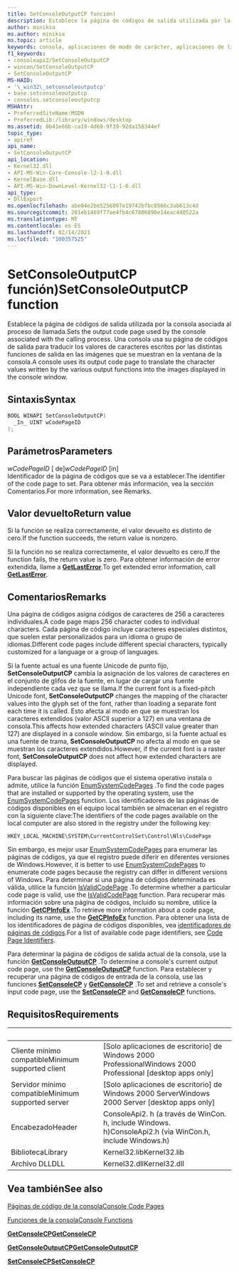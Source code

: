 ```yaml
---
title: SetConsoleOutputCP función)
description: Establece la página de códigos de salida utilizada por la consola asociada al proceso de llamada.
author: miniksa
ms.author: miniksa
ms.topic: article
keywords: consola, aplicaciones de modo de carácter, aplicaciones de línea de comandos, aplicaciones de terminal, API de consola
f1_keywords:
- consoleapi2/SetConsoleOutputCP
- wincon/SetConsoleOutputCP
- SetConsoleOutputCP
MS-HAID:
- '\_win32\_setconsoleoutputcp'
- base.setconsoleoutputcp
- consoles.setconsoleoutputcp
MSHAttr:
- PreferredSiteName:MSDN
- PreferredLib:/library/windows/desktop
ms.assetid: 0b41e66b-ca19-4d69-9f39-92da158344ef
topic_type:
- apiref
api_name:
- SetConsoleOutputCP
api_location:
- Kernel32.dll
- API-MS-Win-Core-Console-l2-1-0.dll
- KernelBase.dll
- API-MS-Win-DownLevel-Kernel32-l1-1-0.dll
api_type:
- DllExport
ms.openlocfilehash: abe04e2be5256097e19742bfbc8566c3ab613c4d
ms.sourcegitcommit: 281eb1469f77ae4fb4c67806898e14eac440522a
ms.translationtype: MT
ms.contentlocale: es-ES
ms.lasthandoff: 02/14/2021
ms.locfileid: "100357525"
---
```

# <a name="setconsoleoutputcp-function"></a><span data-ttu-id="13efd-104">SetConsoleOutputCP función)</span><span class="sxs-lookup"><span data-stu-id="13efd-104">SetConsoleOutputCP function</span></span>

<span data-ttu-id="13efd-105">Establece la página de códigos de salida utilizada por la consola asociada al proceso de llamada.</span><span class="sxs-lookup"><span data-stu-id="13efd-105">Sets the output code page used by the console associated with the calling process.</span></span> <span data-ttu-id="13efd-106">Una consola usa su página de códigos de salida para traducir los valores de caracteres escritos por las distintas funciones de salida en las imágenes que se muestran en la ventana de la consola.</span><span class="sxs-lookup"><span data-stu-id="13efd-106">A console uses its output code page to translate the character values written by the various output functions into the images displayed in the console window.</span></span>

## <a name="syntax"></a><span data-ttu-id="13efd-107">Sintaxis</span><span class="sxs-lookup"><span data-stu-id="13efd-107">Syntax</span></span>

```C
BOOL WINAPI SetConsoleOutputCP(
  _In_ UINT wCodePageID
);
```

## <a name="parameters"></a><span data-ttu-id="13efd-108">Parámetros</span><span class="sxs-lookup"><span data-stu-id="13efd-108">Parameters</span></span>

<span data-ttu-id="13efd-109">*wCodePageID* \[ de\]</span><span class="sxs-lookup"><span data-stu-id="13efd-109">*wCodePageID* \[in\]</span></span>  
<span data-ttu-id="13efd-110">Identificador de la página de códigos que se va a establecer.</span><span class="sxs-lookup"><span data-stu-id="13efd-110">The identifier of the code page to set.</span></span> <span data-ttu-id="13efd-111">Para obtener más información, vea la sección Comentarios.</span><span class="sxs-lookup"><span data-stu-id="13efd-111">For more information, see Remarks.</span></span>

## <a name="return-value"></a><span data-ttu-id="13efd-112">Valor devuelto</span><span class="sxs-lookup"><span data-stu-id="13efd-112">Return value</span></span>

<span data-ttu-id="13efd-113">Si la función se realiza correctamente, el valor devuelto es distinto de cero.</span><span class="sxs-lookup"><span data-stu-id="13efd-113">If the function succeeds, the return value is nonzero.</span></span>

<span data-ttu-id="13efd-114">Si la función no se realiza correctamente, el valor devuelto es cero.</span><span class="sxs-lookup"><span data-stu-id="13efd-114">If the function fails, the return value is zero.</span></span> <span data-ttu-id="13efd-115">Para obtener información de error extendida, llame a [**GetLastError**](/windows/win32/api/errhandlingapi/nf-errhandlingapi-getlasterror).</span><span class="sxs-lookup"><span data-stu-id="13efd-115">To get extended error information, call [**GetLastError**](/windows/win32/api/errhandlingapi/nf-errhandlingapi-getlasterror).</span></span>

## <a name="remarks"></a><span data-ttu-id="13efd-116">Comentarios</span><span class="sxs-lookup"><span data-stu-id="13efd-116">Remarks</span></span>

<span data-ttu-id="13efd-117">Una página de códigos asigna códigos de caracteres de 256 a caracteres individuales.</span><span class="sxs-lookup"><span data-stu-id="13efd-117">A code page maps 256 character codes to individual characters.</span></span> <span data-ttu-id="13efd-118">Cada página de código incluye caracteres especiales distintos, que suelen estar personalizados para un idioma o grupo de idiomas.</span><span class="sxs-lookup"><span data-stu-id="13efd-118">Different code pages include different special characters, typically customized for a language or a group of languages.</span></span>

<span data-ttu-id="13efd-119">Si la fuente actual es una fuente Unicode de punto fijo, **SetConsoleOutputCP** cambia la asignación de los valores de caracteres en el conjunto de glifos de la fuente, en lugar de cargar una fuente independiente cada vez que se llama.</span><span class="sxs-lookup"><span data-stu-id="13efd-119">If the current font is a fixed-pitch Unicode font, **SetConsoleOutputCP** changes the mapping of the character values into the glyph set of the font, rather than loading a separate font each time it is called.</span></span> <span data-ttu-id="13efd-120">Esto afecta al modo en que se muestran los caracteres extendidos (valor ASCII superior a 127) en una ventana de consola.</span><span class="sxs-lookup"><span data-stu-id="13efd-120">This affects how extended characters (ASCII value greater than 127) are displayed in a console window.</span></span> <span data-ttu-id="13efd-121">Sin embargo, si la fuente actual es una fuente de trama, **SetConsoleOutputCP** no afecta al modo en que se muestran los caracteres extendidos.</span><span class="sxs-lookup"><span data-stu-id="13efd-121">However, if the current font is a raster font, **SetConsoleOutputCP** does not affect how extended characters are displayed.</span></span>

<span data-ttu-id="13efd-122">Para buscar las páginas de códigos que el sistema operativo instala o admite, utilice la función [EnumSystemCodePages](/windows/win32/api/winnls/nf-winnls-enumsystemcodepagesa) .</span><span class="sxs-lookup"><span data-stu-id="13efd-122">To find the code pages that are installed or supported by the operating system, use the [EnumSystemCodePages](/windows/win32/api/winnls/nf-winnls-enumsystemcodepagesa) function.</span></span> <span data-ttu-id="13efd-123">Los identificadores de las páginas de códigos disponibles en el equipo local también se almacenan en el registro con la siguiente clave:</span><span class="sxs-lookup"><span data-stu-id="13efd-123">The identifiers of the code pages available on the local computer are also stored in the registry under the following key:</span></span>

`HKEY_LOCAL_MACHINE\SYSTEM\CurrentControlSet\Control\Nls\CodePage`

<span data-ttu-id="13efd-124">Sin embargo, es mejor usar [EnumSystemCodePages](/windows/win32/api/winnls/nf-winnls-enumsystemcodepagesa) para enumerar las páginas de códigos, ya que el registro puede diferir en diferentes versiones de Windows.</span><span class="sxs-lookup"><span data-stu-id="13efd-124">However, it is better to use [EnumSystemCodePages](/windows/win32/api/winnls/nf-winnls-enumsystemcodepagesa) to enumerate code pages because the registry can differ in different versions of Windows.</span></span>
<span data-ttu-id="13efd-125">Para determinar si una página de códigos determinada es válida, utilice la función [IsValidCodePage](/windows/win32/api/winnls/nf-winnls-isvalidcodepage) .</span><span class="sxs-lookup"><span data-stu-id="13efd-125">To determine whether a particular code page is valid, use the [IsValidCodePage](/windows/win32/api/winnls/nf-winnls-isvalidcodepage) function.</span></span> <span data-ttu-id="13efd-126">Para recuperar más información sobre una página de códigos, incluido su nombre, utilice la función [**GetCPInfoEx**](/windows/win32/api/winnls/nf-winnls-getcpinfoexa) .</span><span class="sxs-lookup"><span data-stu-id="13efd-126">To retrieve more information about a code page, including its name, use the [**GetCPInfoEx**](/windows/win32/api/winnls/nf-winnls-getcpinfoexa) function.</span></span> <span data-ttu-id="13efd-127">Para obtener una lista de los identificadores de página de códigos disponibles, vea [identificadores de páginas de códigos](/windows/win32/intl/code-page-identifiers).</span><span class="sxs-lookup"><span data-stu-id="13efd-127">For a list of available code page identifiers, see [Code Page Identifiers](/windows/win32/intl/code-page-identifiers).</span></span>

<span data-ttu-id="13efd-128">Para determinar la página de códigos de salida actual de la consola, use la función [**GetConsoleOutputCP**](getconsoleoutputcp.md) .</span><span class="sxs-lookup"><span data-stu-id="13efd-128">To determine a console's current output code page, use the [**GetConsoleOutputCP**](getconsoleoutputcp.md) function.</span></span> <span data-ttu-id="13efd-129">Para establecer y recuperar una página de códigos de entrada de la consola, use las funciones [**SetConsoleCP**](setconsolecp.md) y [**GetConsoleCP**](getconsolecp.md) .</span><span class="sxs-lookup"><span data-stu-id="13efd-129">To set and retrieve a console's input code page, use the [**SetConsoleCP**](setconsolecp.md) and [**GetConsoleCP**](getconsolecp.md) functions.</span></span>

## <a name="requirements"></a><span data-ttu-id="13efd-130">Requisitos</span><span class="sxs-lookup"><span data-stu-id="13efd-130">Requirements</span></span>

| &nbsp; | &nbsp; |
|-|-|
| <span data-ttu-id="13efd-131">Cliente mínimo compatible</span><span class="sxs-lookup"><span data-stu-id="13efd-131">Minimum supported client</span></span> | <span data-ttu-id="13efd-132">\[Solo aplicaciones de escritorio\] de Windows 2000 Professional</span><span class="sxs-lookup"><span data-stu-id="13efd-132">Windows 2000 Professional \[desktop apps only\]</span></span> |
| <span data-ttu-id="13efd-133">Servidor mínimo compatible</span><span class="sxs-lookup"><span data-stu-id="13efd-133">Minimum supported server</span></span> | <span data-ttu-id="13efd-134">\[Solo aplicaciones de escritorio\] de Windows 2000 Server</span><span class="sxs-lookup"><span data-stu-id="13efd-134">Windows 2000 Server \[desktop apps only\]</span></span> |
| <span data-ttu-id="13efd-135">Encabezado</span><span class="sxs-lookup"><span data-stu-id="13efd-135">Header</span></span> | <span data-ttu-id="13efd-136">ConsoleApi2. h (a través de WinCon. h, include Windows. h)</span><span class="sxs-lookup"><span data-stu-id="13efd-136">ConsoleApi2.h (via WinCon.h, include Windows.h)</span></span> |
| <span data-ttu-id="13efd-137">Biblioteca</span><span class="sxs-lookup"><span data-stu-id="13efd-137">Library</span></span> | <span data-ttu-id="13efd-138">Kernel32.lib</span><span class="sxs-lookup"><span data-stu-id="13efd-138">Kernel32.lib</span></span> |
| <span data-ttu-id="13efd-139">Archivo DLL</span><span class="sxs-lookup"><span data-stu-id="13efd-139">DLL</span></span> | <span data-ttu-id="13efd-140">Kernel32.dll</span><span class="sxs-lookup"><span data-stu-id="13efd-140">Kernel32.dll</span></span> |

## <a name="see-also"></a><span data-ttu-id="13efd-141">Vea también</span><span class="sxs-lookup"><span data-stu-id="13efd-141">See also</span></span>

[<span data-ttu-id="13efd-142">Páginas de código de la consola</span><span class="sxs-lookup"><span data-stu-id="13efd-142">Console Code Pages</span></span>](console-code-pages.md)

[<span data-ttu-id="13efd-143">Funciones de la consola</span><span class="sxs-lookup"><span data-stu-id="13efd-143">Console Functions</span></span>](console-functions.md)

[<span data-ttu-id="13efd-144">**GetConsoleCP**</span><span class="sxs-lookup"><span data-stu-id="13efd-144">**GetConsoleCP**</span></span>](getconsolecp.md)

[<span data-ttu-id="13efd-145">**GetConsoleOutputCP**</span><span class="sxs-lookup"><span data-stu-id="13efd-145">**GetConsoleOutputCP**</span></span>](getconsoleoutputcp.md)

[<span data-ttu-id="13efd-146">**SetConsoleCP**</span><span class="sxs-lookup"><span data-stu-id="13efd-146">**SetConsoleCP**</span></span>](setconsolecp.md)